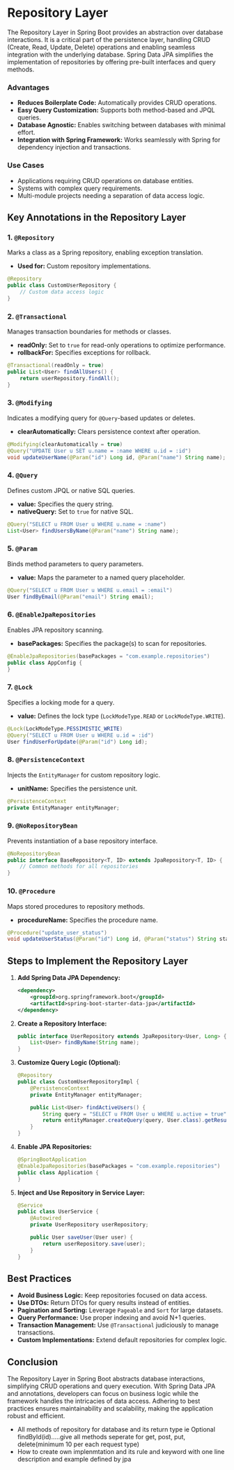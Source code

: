 # Repository Layer
The Repository Layer in Spring Boot provides an abstraction over database interactions. It is a critical part of the persistence layer, handling CRUD (Create, Read, Update, Delete) operations and enabling seamless integration with the underlying database. Spring Data JPA simplifies the implementation of repositories by offering pre-built interfaces and query methods.

### Advantages
- **Reduces Boilerplate Code:** Automatically provides CRUD operations.
- **Easy Query Customization:** Supports both method-based and JPQL queries.
- **Database Agnostic:** Enables switching between databases with minimal effort.
- **Integration with Spring Framework:** Works seamlessly with Spring for dependency injection and transactions.

### Use Cases
- Applications requiring CRUD operations on database entities.
- Systems with complex query requirements.
- Multi-module projects needing a separation of data access logic.

## Key Annotations in the Repository Layer

### 1. `@Repository`
Marks a class as a Spring repository, enabling exception translation.
- **Used for:** Custom repository implementations.
```java
@Repository
public class CustomUserRepository {
    // Custom data access logic
}
```

### 2. `@Transactional`
Manages transaction boundaries for methods or classes.
- **readOnly:** Set to `true` for read-only operations to optimize performance.
- **rollbackFor:** Specifies exceptions for rollback.
```java
@Transactional(readOnly = true)
public List<User> findAllUsers() {
    return userRepository.findAll();
}
```

### 3. `@Modifying`
Indicates a modifying query for `@Query`-based updates or deletes.
- **clearAutomatically:** Clears persistence context after operation.
```java
@Modifying(clearAutomatically = true)
@Query("UPDATE User u SET u.name = :name WHERE u.id = :id")
void updateUserName(@Param("id") Long id, @Param("name") String name);
```

### 4. `@Query`
Defines custom JPQL or native SQL queries.
- **value:** Specifies the query string.
- **nativeQuery:** Set to `true` for native SQL.
```java
@Query("SELECT u FROM User u WHERE u.name = :name")
List<User> findUsersByName(@Param("name") String name);
```

### 5. `@Param`
Binds method parameters to query parameters.
- **value:** Maps the parameter to a named query placeholder.
```java
@Query("SELECT u FROM User u WHERE u.email = :email")
User findByEmail(@Param("email") String email);
```

### 6. `@EnableJpaRepositories`
Enables JPA repository scanning.
- **basePackages:** Specifies the package(s) to scan for repositories.
```java
@EnableJpaRepositories(basePackages = "com.example.repositories")
public class AppConfig {
}
```

### 7. `@Lock`
Specifies a locking mode for a query.
- **value:** Defines the lock type (`LockModeType.READ` or `LockModeType.WRITE`).
```java
@Lock(LockModeType.PESSIMISTIC_WRITE)
@Query("SELECT u FROM User u WHERE u.id = :id")
User findUserForUpdate(@Param("id") Long id);
```

### 8. `@PersistenceContext`
Injects the `EntityManager` for custom repository logic.
- **unitName:** Specifies the persistence unit.
```java
@PersistenceContext
private EntityManager entityManager;
```

### 9. `@NoRepositoryBean`
Prevents instantiation of a base repository interface.
```java
@NoRepositoryBean
public interface BaseRepository<T, ID> extends JpaRepository<T, ID> {
    // Common methods for all repositories
}
```

### 10. `@Procedure`
Maps stored procedures to repository methods.
- **procedureName:** Specifies the procedure name.
```java
@Procedure("update_user_status")
void updateUserStatus(@Param("id") Long id, @Param("status") String status);
```

## Steps to Implement the Repository Layer

1. **Add Spring Data JPA Dependency:**
   ```xml
   <dependency>
       <groupId>org.springframework.boot</groupId>
       <artifactId>spring-boot-starter-data-jpa</artifactId>
   </dependency>
   ```

2. **Create a Repository Interface:**
   ```java
   public interface UserRepository extends JpaRepository<User, Long> {
       List<User> findByName(String name);
   }
   ```

3. **Customize Query Logic (Optional):**
   ```java
   @Repository
   public class CustomUserRepositoryImpl {
       @PersistenceContext
       private EntityManager entityManager;

       public List<User> findActiveUsers() {
           String query = "SELECT u FROM User u WHERE u.active = true";
           return entityManager.createQuery(query, User.class).getResultList();
       }
   }
   ```

4. **Enable JPA Repositories:**
   ```java
   @SpringBootApplication
   @EnableJpaRepositories(basePackages = "com.example.repositories")
   public class Application {
   }
   ```

5. **Inject and Use Repository in Service Layer:**
   ```java
   @Service
   public class UserService {
       @Autowired
       private UserRepository userRepository;

       public User saveUser(User user) {
           return userRepository.save(user);
       }
   }
   ```

## Best Practices
- **Avoid Business Logic:** Keep repositories focused on data access.
- **Use DTOs:** Return DTOs for query results instead of entities.
- **Pagination and Sorting:** Leverage `Pageable` and `Sort` for large datasets.
- **Query Performance:** Use proper indexing and avoid N+1 queries.
- **Transaction Management:** Use `@Transactional` judiciously to manage transactions.
- **Custom Implementations:** Extend default repositories for complex logic.

## Conclusion
The Repository Layer in Spring Boot abstracts database interactions, simplifying CRUD operations and query execution. With Spring Data JPA and annotations, developers can focus on business logic while the framework handles the intricacies of data access. Adhering to best practices ensures maintainability and scalability, making the application robust and efficient.

- All methods of repository for database and its return type ie Optional findById(id).....give all methods seperate for get, post, put, delete(minimum 10 per each request type)
- How to create own implenmtation and its rule and keyword with one line description and example defined by jpa